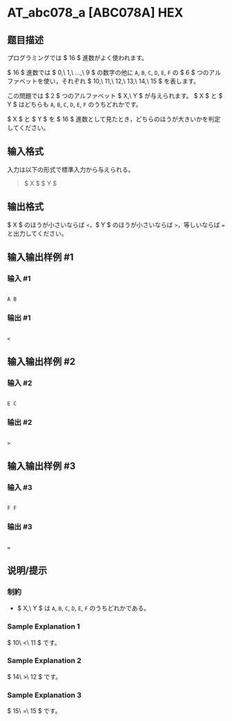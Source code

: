 # AT_abc078_a [ABC078A] HEX

## 题目描述

[problemUrl]: https://atcoder.jp/contests/abc078/tasks/abc078_a

プログラミングでは $ 16 $ 進数がよく使われます。

$ 16 $ 進数では $ 0,\ 1,\ ...,\ 9 $ の数字の他に `A`, `B`, `C`, `D`, `E`, `F` の $ 6 $ つのアルファベットを使い，それぞれ $ 10,\ 11,\ 12,\ 13,\ 14,\ 15 $ を表します。

この問題では $ 2 $ つのアルファベット $ X,\ Y $ が与えられます。 $ X $ と $ Y $ はどちらも `A`, `B`, `C`, `D`, `E`, `F` のうちどれかです。

$ X $ と $ Y $ を $ 16 $ 進数として見たとき，どちらのほうが大きいかを判定してください。

## 输入格式

入力は以下の形式で標準入力から与えられる。

> $ X $ $ Y $

## 输出格式

$ X $ のほうが小さいならば `<`，$ Y $ のほうが小さいならば `>`，等しいならば `=` と出力してください。

## 输入输出样例 #1

### 输入 #1

```
A B
```

### 输出 #1

```
<
```

## 输入输出样例 #2

### 输入 #2

```
E C
```

### 输出 #2

```
>
```

## 输入输出样例 #3

### 输入 #3

```
F F
```

### 输出 #3

```
=
```

## 说明/提示

### 制約

- $ X,\ Y $ は `A`, `B`, `C`, `D`, `E`, `F` のうちどれかである。

### Sample Explanation 1

$ 10\ <\ 11 $ です。

### Sample Explanation 2

$ 14\ >\ 12 $ です。

### Sample Explanation 3

$ 15\ =\ 15 $ です。